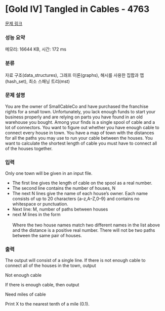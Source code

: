 # [Gold IV] Tangled in Cables - 4763 

[문제 링크](https://www.acmicpc.net/problem/4763) 

### 성능 요약

메모리: 16644 KB, 시간: 172 ms

### 분류

자료 구조(data_structures), 그래프 이론(graphs), 해시를 사용한 집합과 맵(hash_set), 최소 스패닝 트리(mst)

### 문제 설명

<p>You are the owner of SmallCableCo and have purchased the franchise rights for a small town. Unfortunately, you lack enough funds to start your business properly and are relying on parts you have found in an old warehouse you bought. Among your finds is a single spool of cable and a lot of connectors. You want to figure out whether you have enough cable to connect every house in town. You have a map of town with the distances for all the paths you may use to run your cable between the houses. You want to calculate the shortest length of cable you must have to connect all of the houses together.</p>

### 입력 

 <p>Only one town will be given in an input file.</p>

<ul>
	<li>The first line gives the length of cable on the spool as a real number.</li>
	<li>The second line contains the number of houses, N</li>
	<li>The next N lines give the name of each house’s owner. Each name consists of up to 20 characters {a–z,A–Z,0–9} and contains no whitespace or punctuation.</li>
	<li>Next line: M, number of paths between houses</li>
	<li>next M lines in the form<br>
	 <house name A> <house name B> <distance><br>
	Where the two house names match two different names in the list above and the distance is a positive real number. There will not be two paths between the same pair of houses.</li>
</ul>

### 출력 

 <p>The output will consist of a single line. If there is not enough cable to connect all of the houses in the town, output</p>

<p>Not enough cable</p>

<p>If there is enough cable, then output</p>

<p>Need <X> miles of cable</p>

<p>Print X to the nearest tenth of a mile (0.1).</p>

